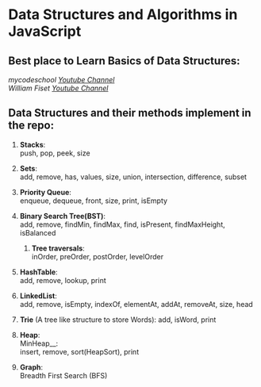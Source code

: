 # Data Structures and Algorithms in JavaScript

## Best place to Learn Basics of Data Structures:
_mycodeschool [Youtube Channel](https://www.youtube.com/user/mycodeschool/playlists)_  
*William Fiset [Youtube Channel](https://www.youtube.com/c/WilliamFiset-videos/playlists)*  

## Data Structures and their methods implement in the repo:

1. __Stacks__:  
push, pop, peek, size

1. __Sets__:  
add, remove, has, values, size, union, intersection, difference, subset

1. __Priority Queue__:  
enqueue, dequeue, front, size, print, isEmpty

1. __Binary Search Tree(BST)__:  
add, remove, findMin, findMax, find, isPresent, findMaxHeight, isBalanced
    1. __Tree traversals__:  
    inOrder, preOrder, postOrder, levelOrder

1. __HashTable__:  
add, remove, lookup, print

1. __LinkedList__:  
add, remove, isEmpty, indexOf, elementAt, addAt, removeAt, size, head

1. __Trie__ (A tree like structure to store Words):
add, isWord, print

1. __Heap__:  
MinHeap__:  
insert, remove, sort(HeapSort), print

1. __Graph__:  
Breadth First Search (BFS)


